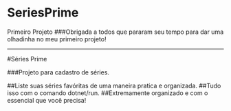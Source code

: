 # SeriesPrime
Primeiro Projeto
###Obrigada a todos que pararam seu tempo para dar uma olhadinha no meu primeiro projeto!

-----------------------------------

#Séries Prime

###Projeto para cadastro de séries.

##Liste suas séries favóritas de uma maneira pratica e organizada.
##Tudo isso com o comando dotnet/run.
##Extremamente organizado e com o essencial que você precisa!
